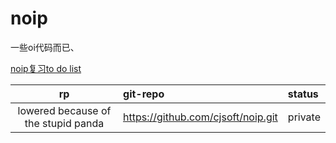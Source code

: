 # noip  
一些oi代码而已、  

[noip复习to do list](todolist.md)  

| rp |             git-repo             |status |  
|:--:|:---------------------------------|:------|  
|lowered because of the stupid panda |https://github.com/cjsoft/noip.git|private|  

